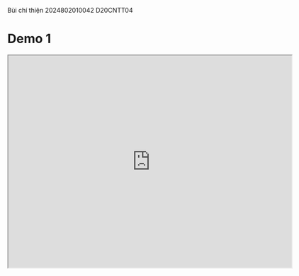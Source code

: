 Bùi chí thiện 
2024802010042
D20CNTT04
# Demo 1

<iframe src="https://drive.google.com/file/d/17JlpUoXdCcyksw1XzmSgyCU9C3GV0H6E/preview" width="640" height="480" allow="autoplay"></iframe>
